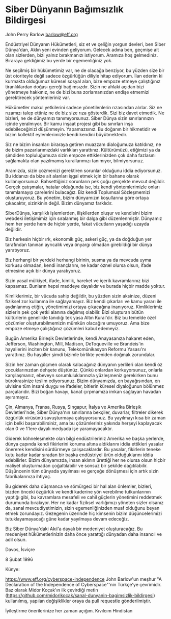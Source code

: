 # Siber Dünyanın Bağımsızlık Bildirgesi

John Perry Barlow <barlow@eff.org>

Endüstriyel Dünyanın Hükümetleri, siz et ve çeliğin yorgun devleri, ben Siber Dünya'dan, Aklın yeni evinden geliyorum. Gelecek adına ben, geçmişe ait olan sizlerden, bizi yalnız bırakmanızı istiyorum. Aramıza hoş gelmediniz. Biraraya geldiğimiz bu yerde bir egemenliğiniz yok.

Ne seçilmiş bir hükümetimiz var, ne de olacağa benziyor, bu yüzden size bir üst otoriteyle değil sadece özgürlüğün diliyle hitap ediyorum. İlan ederim ki kurmakta olduğumuz küresel sosyal alan, bize empoze etmeye çalıştığınız tiranlıklardan doğası gereği bağımsızdır. Sizin ne ahlaki açıdan bizi yönetmeye hakkınız, ne de bizi buna zorlamanızdan endişe etmemizi gerektirecek yöntemleriniz var.

Hükümetler makul yetkilerini sadece yönetilenlerin rızasından alırlar. Siz ne rızamızı talep ettiniz ne de biz size rıza gösterdik. Sizi biz davet etmedik. Ne bizleri, ne de dünyamızı tanımıyorsunuz. Siber Dünya sizin sınırlarınızın içinde yeralmıyor. Bir kamu inşaat projesi gibi bu sınırları inşa edebileceğinizi düşünmeyin. Yapamazsınız. Bu doğanın bir hikmetidir ve bizim kollektif eylemlerimizle kendi kendini büyütmektedir.

Siz ne bizim insanları biraraya getiren muazzam dialoğumuza katıldınız, ne de bizim pazarlarımızdaki varlıkları yarattınız. Kültürümüzü, etiğimizi ya da şimdiden topluluğumuza sizin empoze ettiklerinizden çok daha fazlasını sağlamakta olan yazılmamış kurallarımızı tanımıyor, bilmiyorsunuz. 

Aramızda, sizin çözmenizi gerektiren sorunlar olduğunu iddia ediyorsunuz. Bu iddanızı da bize ait alanları işgal etmek için bir bahane olarak kullanıyorsunuz. Bahsettiğiniz sorunların pek çoğu gerçekte mevcut değildir. Gerçek çatışmalar, hatalar olduğunda ise, biz kendi yöntemlerimizle onları tanımlamayıp çarelerini bulacağız. Biz kendi Toplumsal Sözleşmemizi oluşturuyoruz. Bu yönetim, bizim dünyamızın koşullarına göre ortaya çıkacaktır, sizinkinin değil. Bizim dünyamız farklıdır.

SiberDünya, karşılıklı işlemlerden, ilişkilerden oluşur ve kendisini bizim webdeki iletişimimiz için sıralanmış bir dalga gibi düzenlenmiştir.  Dünyamız hem her yerde hem de hiçbir yerde, fakat vücutların yaşadığı uzayda değildir.

Biz herkesin hiçbir ırk, ekonomik güç, askeri güç, ya da doğduğun yer tarafından tanınan ayrıcalık veya önyargı olmadan girebildiği bir dünya yaratıyoruz.

Biz herhangi bir yerdeki herhangi birinin, susma ya da mevcuda uyma korkusu olmadan, kendi inançlarını, ne kadar öznel olursa olsun, ifade etmesine açık bir dünya yaratıyoruz.

Sizin yasal mülkiyet, ifade, kimlik, hareket ve içerik kavramlarınız bizi kapsamaz. Bunların hepsi maddeye dayalıdır ve burada hiçbir madde yoktur.

Kimliklerimiz, bir vücuda sahip değildir, bu yüzden sizin aksinize, düzeni fiziksel zor kullanma ile sağlayamayız. Biz kendi çıkarları ve kamu yararı ile aydınlanmış etiğin, yönetimimizi ortaya çıkacağına inanıyoruz. Kimliklerimiz sizlerin pek çok yetki alanına dağılmış olabilir. Bizi  oluşturan bütün kültürlerin genellikle tanıdığı tek yasa Altın Kural'dır. Biz bu temelde özel çözümler oluşturabilmemizin mümkün olacağını umuyoruz. Ama bize empoze etmeye çalıştığınız çözümleri kabul edemeyiz.

Bugün Amerika Birleşik Devletlerinde, kendi Anayasanıza hakaret eden, Jefferson, Washington, Mill, Madison, DeToqueville ve Brandeis'in hayallerini inciten bir kanunu, Telekomünikasyon Reformu Yasası'nı yarattınız. Bu hayaller şimdi bizimle birlikte yeniden doğmak zorundalar.

Sizin her zaman göçmen olarak kalacağınız dünyanın yerlileri olan kendi öz çocuklarınızdan dehşete düştünüz. Çünkü onlardan korkuyorsunuz, onlarla karşılaşmanız, ebeveyn sorumluluklarınızla yüzleşmeniz gerekirken bunu bürokrasinize teslim ediyorsunuz. Bizim dünyamızda, en bayağısından, en ulvisine tüm insani duygu ve ifadeler, bitlerin küresel diyaloğunun bölünmez parçalarıdır. Bizi boğan havayı, kanat çırpmamıza imkan sağlayan havadan ayıramayız.

Çin, Almanya, Fransa, Rusya, Singapur, İtalya ve Amerika Birleşik Devletleri'nde,  Siber Dünya'nın sınırlarına bekçiler, duvarlar, filtreler dikerek özgürlük virüsünü savuşturmaya çalışıyorsunuz. Bu yayılmayı kısa bir zaman için belki başarabilirsiniz, ama bu çözümleriniz yakında herşeyi kaplayacak olan  0 ve 1'lere dayalı medyada işe yaramayacaktır.

Giderek köhneleşmekte olan bilgi endüstrileriniz Amerika ve başka yerlerde, dünya çapında kendi fikirlerini koruma altına aldıklarını iddia ettikleri yasalar önererek kendisini sürdürmeye çalışacaklardır. Bu yasalar, fikirlerin teneke kutu kadar kadar sıradan bir başka endüstriyel ürün olduğuklarını iddia edebilirler. Bizim dünyamızda, insan aklının ürettiği her ne olursa olsun hiçbir maliyet oluşturmadan çoğaltılabilir ve sonsuz bir şekilde dağıtılabilir. Düşüncenin tüm dünyada yayılması ve gerçeğe dönüşmesi için artık sizin fabrikalarınıza ihtiyaç.

Bu giderek daha düşmanca ve sömürgeci bir hal alan önlemler, bizleri, bizden önceki özgürlük ve kendi kaderine yön verebilme tutkunlarının yaptığı gibi, bu kavramlara mesafeli ve cahil güçlerin yönetimini reddetmek durumunda bırakıyor. Her ne kadar fiziksel varlığımızı yöneten sizler olsanız da, sanal mevcudiyetimizin, sizin egemenliğinizden muaf olduğunu beyan etmek zorundayız. Gezegenin üzerinde hiç kimsenin bizim düşüncelerimizi tutuklayamayacağı güne kadar yayılmaya devam edeceğiz. 

Biz Siber Dünya'daki Akıl'a dayalı bir medeniyet oluşturacağız. Bu medeniyet hükümetlerinizin daha önce yarattığı dünyadan daha insancıl ve adil olsun.

Davos, İsviçre

8 Şubat 1996


Künye: 

https://www.eff.org/cyberspace-independence
John Barlow'un meşhur "A Declaration of the Independence of Cyberspace"'nin Türkçe'ye çevrimidir.
Baz olarak Midor Koçak'ın ilk çevirdiği metin (https://github.com/midorikocak/sanal-dunyanin-bagimsizlik-bildirgesi) kullanılmış, yapılan değişiklikler oraya da pull requestle gönderilmiştir.

İyileştirme önerilerinize her zaman açığım.
Kıvılcım Hindistan
